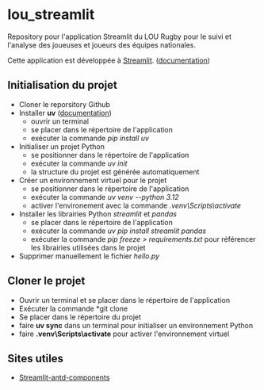 # lou_streamlit
Repository pour l'application Streamlit du LOU Rugby pour le suivi et l'analyse des joueuses et joueurs des équipes nationales.

Cette application est développée à [Streamlit](https://streamlit.io/). ([documentation](https://docs.streamlit.io/))

## Initialisation du projet

- Cloner le reporsitory Github
- Installer  **uv** ([documentation](https://docs.astral.sh/uv/))
  - ouvrir un terminal
  - se placer dans le répertoire de l'application
  - exécuter la commande *pip install uv*
- Initialiser un projet Python
  - se positionner dans le répertoire de l'application
  - exécuter la commande *uv init*
  - la structure du projet est générée automatiquement
- Créer un environnement virtuel pour le projet
  - se positionner dans le répertoire de l'application
  - exécuter la commande *uv venv --python 3.12*
  - activer l'environement avec la commande *.venv\Scripts\activate*
- Installer les librairies Python *streamlit* et *pandas*
  - se placer dans le répertoire de l'application
  - exécuter la commande *uv pip install streamlit pandas*
  - exécuter la commande *pip freeze > requirements.txt* pour référencer les librairies utilisées dans le projet
- Supprimer manuellement le fichier *hello.py*

## Cloner le projet

- Ouvrir un terminal et se placer dans le répertoire de l'application
- Exécuter la commande *git clone 
- Se placer dans le répertoire du projet
- faire **uv sync** dans un terminal pour initialiser un environnement Python
- faire **.venv\Scripts\activate** pour activer l'environnement virtuel

## Sites utiles

- [Streamlit-antd-components](https://nicedouble-streamlitantdcomponentsdemo-app-middmy.streamlit.app/)